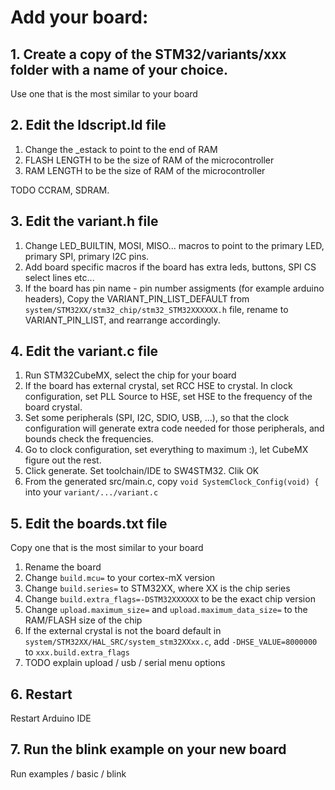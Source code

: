# Add your board:

## 1. Create a copy of the STM32/variants/xxx folder with a name of your choice.

Use one that is the most similar to your board

## 2. Edit the ldscript.ld file

1. Change the _estack to point to the end of RAM
2. FLASH LENGTH to be the size of RAM of the microcontroller
3. RAM LENGTH to be the size of RAM of the microcontroller

TODO CCRAM, SDRAM.

## 3. Edit the variant.h file

1. Change LED_BUILTIN, MOSI, MISO... macros to point to the primary LED, primary SPI, primary I2C pins.
2. Add board specific macros if the board has extra leds, buttons, SPI CS select lines etc...
3. If the board has pin name - pin number assigments (for example arduino headers), Copy the VARIANT_PIN_LIST_DEFAULT from `system/STM32XX/stm32_chip/stm32_STM32XXXXXX.h` file, rename to VARIANT_PIN_LIST, and rearrange accordingly.

## 4. Edit the variant.c file

1. Run STM32CubeMX, select the chip for your board
2. If the board has external crystal, set RCC HSE to crystal. In clock configuration, set PLL Source to HSE, set HSE to the frequency of the board crystal.
3. Set some peripherals (SPI, I2C, SDIO, USB, ...), so that the clock configuration will generate extra code needed for those peripherals, and bounds check the frequencies.
4. Go to clock configuration, set everything to maximum :), let CubeMX figure out the rest.
5. Click generate. Set toolchain/IDE to SW4STM32. Clik OK
6. From the generated src/main.c, copy `void SystemClock_Config(void) {` into your `variant/.../variant.c`

## 5. Edit the boards.txt file

Copy one that is the most similar to your board

1. Rename the board
2. Change `build.mcu=` to your cortex-mX version
3. Change `build.series=` to STM32XX, where XX is the chip series
4. Change `build.extra_flags=-DSTM32XXXXXX` to be the exact chip version
5. Change `upload.maximum_size=` and `upload.maximum_data_size=` to the RAM/FLASH size of the chip
6. If the external crystal is not the board default in `system/STM32XX/HAL_SRC/system_stm32XXxx.c`, add `-DHSE_VALUE=8000000` to `xxx.build.extra_flags`
7. TODO explain upload / usb / serial menu options

## 6. Restart 

Restart Arduino IDE

## 7. Run the blink example on your new board

Run examples / basic / blink
